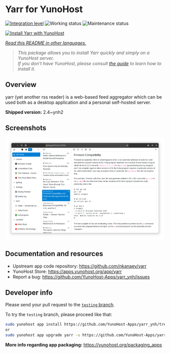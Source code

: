 <!--
N.B.: This README was automatically generated by <https://github.com/YunoHost/apps/tree/master/tools/readme_generator>
It shall NOT be edited by hand.
-->

# Yarr for YunoHost

[![Integration level](https://dash.yunohost.org/integration/yarr.svg)](https://dash.yunohost.org/appci/app/yarr) ![Working status](https://ci-apps.yunohost.org/ci/badges/yarr.status.svg) ![Maintenance status](https://ci-apps.yunohost.org/ci/badges/yarr.maintain.svg)

[![Install Yarr with YunoHost](https://install-app.yunohost.org/install-with-yunohost.svg)](https://install-app.yunohost.org/?app=yarr)

*[Read this README in other languages.](./ALL_README.md)*

> *This package allows you to install Yarr quickly and simply on a YunoHost server.*  
> *If you don't have YunoHost, please consult [the guide](https://yunohost.org/install) to learn how to install it.*

## Overview

yarr (yet another rss reader) is a web-based feed aggregator which can be used both as a desktop application and a personal self-hosted server.

**Shipped version:** 2.4~ynh2

## Screenshots

![Screenshot of Yarr](./doc/screenshots/screenshot.png)

## Documentation and resources

- Upstream app code repository: <https://github.com/nkanaev/yarr>
- YunoHost Store: <https://apps.yunohost.org/app/yarr>
- Report a bug: <https://github.com/YunoHost-Apps/yarr_ynh/issues>

## Developer info

Please send your pull request to the [`testing` branch](https://github.com/YunoHost-Apps/yarr_ynh/tree/testing).

To try the `testing` branch, please proceed like that:

```bash
sudo yunohost app install https://github.com/YunoHost-Apps/yarr_ynh/tree/testing --debug
or
sudo yunohost app upgrade yarr -u https://github.com/YunoHost-Apps/yarr_ynh/tree/testing --debug
```

**More info regarding app packaging:** <https://yunohost.org/packaging_apps>
